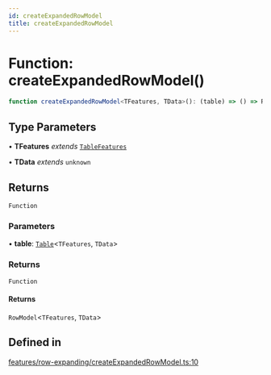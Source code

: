 ```yaml
---
id: createExpandedRowModel
title: createExpandedRowModel
---
```


# Function: createExpandedRowModel()

```ts
function createExpandedRowModel<TFeatures, TData>(): (table) => () => RowModel<TFeatures, TData>
```

## Type Parameters

• **TFeatures** *extends* [`TableFeatures`](../interfaces/tablefeatures.md)

• **TData** *extends* `unknown`

## Returns

`Function`

### Parameters

• **table**: [`Table`](../type-aliases/table.md)\<`TFeatures`, `TData`\>

### Returns

`Function`

#### Returns

`RowModel`\<`TFeatures`, `TData`\>

## Defined in

[features/row-expanding/createExpandedRowModel.ts:10](https://github.com/TanStack/table/blob/b1e6b79157b0debc7222660572b06c8b857f4605/packages/table-core/src/features/row-expanding/createExpandedRowModel.ts#L10)
